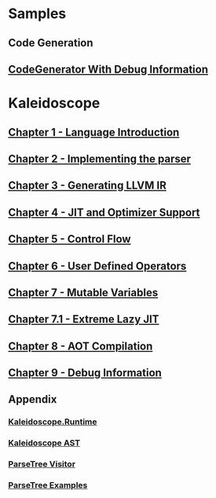 # Samples
## Code Generation
## [CodeGenerator With Debug Information](xref:code-generation-with-debug-info)
# Kaleidoscope
## [Chapter 1 - Language Introduction](xref:Kaleidoscope-Overview)
## [Chapter 2 - Implementing the parser](xref:Kaleidoscope-ch2)
## [Chapter 3 - Generating LLVM IR](xref:Kaleidoscope-ch3)
## [Chapter 4 - JIT and Optimizer Support](xref:Kaleidoscope-ch4)
## [Chapter 5 - Control Flow](xref:Kaleidoscope-ch5)
## [Chapter 6 - User Defined Operators](xref:Kaleidoscope-ch6)
## [Chapter 7 - Mutable Variables](xref:Kaleidoscope-ch7)
## [Chapter 7.1 - Extreme Lazy JIT](xref:Kaleidoscope-ch7.1)
## [Chapter 8 - AOT Compilation](xref:Kaleidoscope-ch8)
## [Chapter 9 - Debug Information](xref:Kaleidoscope-ch9)
## Appendix
### [Kaleidoscope.Runtime](xref:Kaleidoscope-Runtime)
### [Kaleidoscope AST](xref:Kaleidoscope-AST)
### [ParseTree Visitor](xref:Kaleidoscope-ParseTreeVisitor)
### [ParseTree Examples](xref:Kaleidoscope-Parsetree-examples)

